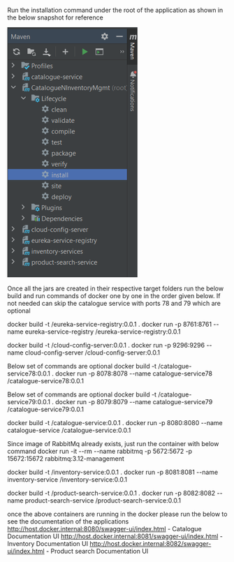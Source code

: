 Run the installation command under the root of the application as shown in the below snapshot for reference 

![img.png](img.png)

Once all the jars are created in their respective target folders run the below build and run commands of docker one by one in the order given below. If not needed can skip the catalogue service with ports 78 and 79 which are optional

docker build -t <dockerUserName>/eureka-service-registry:0.0.1 .
docker run -p 8761:8761 --name eureka-service-registry <dockerUserName>/eureka-service-registry:0.0.1

docker build -t <dockerUserName>/cloud-config-server:0.0.1 .
docker run -p 9296:9296 --name cloud-config-server <dockerUserName>/cloud-config-server:0.0.1

Below set of commands are optional
docker build -t <dockerUserName>/catalogue-service78:0.0.1 .
docker run -p 8078:8078 --name catalogue-service78 <dockerUserName>/catalogue-service78:0.0.1

Below set of commands are optional
docker build -t <dockerUserName>/catalogue-service79:0.0.1 .
docker run -p 8079:8079 --name catalogue-service79 <dockerUserName>/catalogue-service79:0.0.1

docker build -t <dockerUserName>/catalogue-service:0.0.1 .
docker run -p 8080:8080 --name catalogue-service <dockerUserName>/catalogue-service:0.0.1

Since image of RabbitMq already exists, just run the container with below command
docker run -it --rm --name rabbitmq -p 5672:5672 -p 15672:15672 rabbitmq:3.12-management

docker build -t <dockerUserName>/inventory-service:0.0.1 .
docker run -p 8081:8081 --name inventory-service <dockerUserName>/inventory-service:0.0.1

docker build -t <dockerUserName>/product-search-service:0.0.1 .
docker run -p 8082:8082 --name product-search-service <dockerUserName>/product-search-service:0.0.1

once the above containers are running in the docker please run the below to see the documentation of the applications
http://host.docker.internal:8080/swagger-ui/index.html - Catalogue Documentation UI
http://host.docker.internal:8081/swagger-ui/index.html - Inventory Documentation UI
http://host.docker.internal:8082/swagger-ui/index.html - Product search Documentation UI


